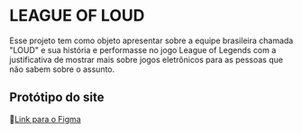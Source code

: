 # LEAGUE OF LOUD

Esse projeto tem como objeto apresentar sobre a equipe brasileira chamada "LOUD" e sua história e performasse no jogo League of Legends com a justificativa de mostrar mais sobre jogos eletrônicos para as pessoas que não sabem sobre o assunto.

## Protótipo do site
🔗[Link para o Figma](https://www.figma.com/file/gXUpzvgO2l0brOIedToKmc/League-of-Loud?type=design&node-id=0%3A3&mode=design&t=ioMEDqXkFGpY8G32-1)